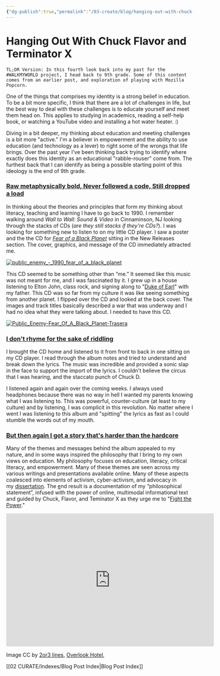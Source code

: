 ```yaml
---
{"dg-publish":true,"permalink":"/03-create/blog/hanging-out-with-chuck-flavor-and-terminator-x/","title":"Hanging Out With Chuck, Flavor, and Terminator X","tags":["walkmyworld"]}
---
```


# Hanging Out With Chuck Flavor and Terminator X

```
TL;DR Version: In this fourth look back into my past for the #WALKMYWORLD project, I head back to 9th grade. Some of this content comes from an earlier post, and exploration of playing with Mozilla Popcorn.
```

One of the things that comprises my identity is a strong belief in education. To be a bit more specific, I think that there are a lot of challenges in life, but the best way to deal with these challenges is to educate yourself and meet them head on. This applies to studying in academics, reading a self-help book, or watching a YouTube video and installing a hot water heater. :)

Diving in a bit deeper, my thinking about education and meeting challenges is a bit more "active." I'm a believer in empowerment and the ability to use education (and technology as a lever) to right some of the wrongs that life brings. Over the past year I've been thinking back trying to identify where exactly does this identity as an educational "rabble-rouser" come from. The furthest back that I can identify as being a possible starting point of this ideology is the end of 9th grade.

### [Raw metaphysically bold, Never followed a code, Still dropped a load](http://rapgenius.com/Public-enemy-welcome-to-the-terrordome-lyrics)

In thinking about the theories and principles that form my thinking about literacy, teaching and learning I have to go back to 1990. I remember walking around _Wall to Wall: Sound & Video_ in Cinnaminson, NJ looking through the stacks of CDs (_are they still stacks if they're CDs?_). I was looking for something new to listen to on my little CD player. I saw a poster and the the CD for [_Fear of a Black Planet_](http://en.wikipedia.org/wiki/Fear_of_a_Black_Planet) sitting in the New Releases section. The cover, graphics, and message of the CD immediately attracted me.

[![public_enemy_-_1990_fear_of_a_black_planet](images/public_enemy_-_1990_fear_of_a_black_planet-300x300.jpg)](http://wiobyrne.com/wp-content/uploads/2014/02/public_enemy_-_1990_fear_of_a_black_planet.jpg)

This CD seemed to be something other than “me.” It seemed like this music was not meant for me, and I was fascinated by it. I grew up in a house listening to Elton John, class rock, and signing along to "[Duke of Earl](https://soundcloud.com/kal32205/gene-chandler-duke-of-earl-original)" with my father. This CD was so far from my culture it was like seeing something from another planet. I flipped over the CD and looked at the back cover. The images and track titles basically described a war that was underway and I had no idea what they were talking about. I needed to have this CD.

[![Public_Enemy-Fear_Of_A_Black_Planet-Trasera](images/Public_Enemy-Fear_Of_A_Black_Planet-Trasera-300x235.jpg)](http://wiobyrne.com/wp-content/uploads/2014/02/Public_Enemy-Fear_Of_A_Black_Planet-Trasera.jpg)

### [I don't rhyme for the sake of riddling](http://rapgenius.com/Public-enemy-dont-believe-the-hype-lyrics)

I brought the CD home and listened to it from front to back in one sitting on my CD player. I read through the album notes and tried to understand and break down the lyrics. The music was incredible and provided a sonic slap in the face to support the import of the lyrics. I couldn't believe the circus that I was hearing, and the staccato punch of Chuck D.

I listened again and again over the coming weeks. I always used headphones because there was no way in hell I wanted my parents knowing what I was listening to. This was powerful, counter-culture (at least to my culture) and by listening, I was complicit in this revolution. No matter where I went I was listening to this album and "spitting" the lyrics as fast as I could stumble the words out of my mouth.

### [But then again I got a story that's harder than the hardcore](http://rapgenius.com/Public-enemy-cant-truss-it-lyrics)

Many of the themes and messages behind the album appealed to my nature, and in some ways inspired the philosophy that I bring to my own views on education. My philosophy focuses on education, literacy, critical literacy, and empowerment. Many of these themes are seen across my various writings and presentations available online. Many of these aspects coalesced into elements of activism, cyber-activism, and advocacy in my [dissertation](http://www.scribd.com/doc/107186776/Facilitating-Critical-Evaluation-Skills-through-Content-Creation-Empowering-Adolescents-as-Readers-and-Writers-of-Online-Information). The [e](https://wiobyrne.makes.org/popcorn/18ni)nd result is a documentation of my “philosophical statement”, infused with the power of online, multimodal informational text and guided by Chuck, Flavor, and Teminator X as they urge me to "[Fight the Power](http://rapgenius.com/Public-enemy-fight-the-power-lyrics)."

<iframe src="https://wiobyrne.makes.org/popcorn/18ni_" height="358" width="560" allowfullscreen frameborder="0"></iframe>

Image CC by [2or3 lines](http://2or3lines.blogspot.com/2011/07/public-enemy-fight-power-1990.html), [Overlook Hotel](http://jacktorrance-overlookhotel.blogspot.com/2012/12/fear-of-black-planet.html),

[[02 CURATE/Indexes/Blog Post Index\|Blog Post Index]]